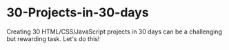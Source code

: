 # 30-Projects-in-30-days
Creating 30 HTML/CSS/JavaScript projects in 30 days can be a challenging but rewarding task. Let's do this!
